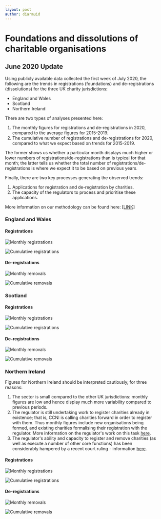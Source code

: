 ```yaml
---
layout: post
author: diarmuid
---
```


# Foundations and dissolutions of charitable organisations

## June 2020 Update

Using publicly available data collected the first week of July 2020, the following are the trends in registrations (foundations) and de-registrations (dissolutions) for the three UK charity jurisdictions:
* England and Wales
* Scotland
* Northern Ireland

There are two types of analyses presented here:
1. The monthly figures for registrations and de-registrations in 2020, compared to the average figures for 2015-2019.
2. The cumulative number of registrations and de-registrations for 2020, compared to what we expect based on trends for 2015-2019.

The former shows us whether a particular month displays much higher or lower numbers of registrations/de-registrations than is typical for that month; the latter tells us whether the total number of registrations/de-registrations is where we expect it to be based on previous years.

Finally, there are two key processes generating the observed trends:
1. Applications for registration and de-registration by charities.
2. The capacity of the regulators to process and prioritise these applications.

More information on our methodology can be found here: [ [LINK] ]({{site.url}}/methodology)

### England and Wales

#### Registrations

![Monthly registrations]({{site.url}}/figures/ew-monthly-registrations-2020-07-10.png)

![Cumulative registrations]({{site.url}}/figures/ew-monthly-cumulative-registrations-2020-07-10.png)

#### De-registrations

![Monthly removals]({{site.url}}/figures/ew-monthly-removals-2020-07-10.png)

![Cumulative removals]({{site.url}}/figures/ew-monthly-cumulative-removals-2020-07-10.png)

### Scotland

#### Registrations

![Monthly registrations]({{site.url}}/figures/scot-monthly-registrations-2020-07-10.png)

![Cumulative registrations]({{site.url}}/figures/scot-monthly-cumulative-registrations-2020-07-10.png)

#### De-registrations

![Monthly removals]({{site.url}}/figures/scot-monthly-removals-2020-07-10.png)

![Cumulative removals]({{site.url}}/figures/scot-monthly-cumulative-removals-2020-07-10.png)

### Northern Ireland

Figures for Northern Ireland should be interpreted cautiously, for three reasons:
1. The sector is small compared to the other UK jurisdictions: monthly figures are low and hence display much more variability compared to previous periods.
2. The regulator is still undertaking work to register charities already in existence; that is, CCNI is calling charities forward in order to register with them. Thus monthly figures include new organisations being formed, and existing charities formalising their registration with the regulator. More information on the regulator's work on this task [here](https://apps.charitycommissionni.org.uk/About_us/Contacting_us/FAQs.aspx#Registration%20begins%20date?).
3. The regulator's ability and capacity to register and remove charities (as well as execute a number of other core functions) has been considerably hampered by a recent court ruling - information [here](https://www.charitycommissionni.org.uk/news/legal-update/).

#### Registrations

![Monthly registrations]({{site.url}}/figures/ni-monthly-registrations-2020-07-10.png)

![Cumulative registrations]({{site.url}}/figures/ni-monthly-cumulative-registrations-2020-07-10.png)

#### De-registrations

![Monthly removals]({{site.url}}/figures/ni-monthly-removals-2020-07-10.png)

![Cumulative removals]({{site.url}}/figures/ni-monthly-cumulative-removals-2020-07-10.png)